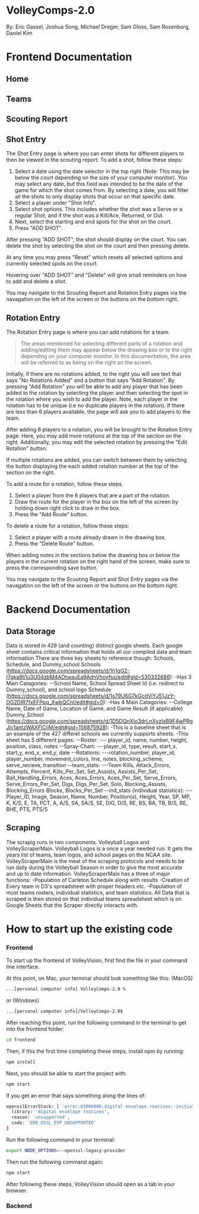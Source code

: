 # VolleyComps-2.0

By: Eric Gassel, Joshua Song, Michael Dreger, Sam Gloss, Sam Rosenburg, Daniel Kim

# Frontend Documentation

## Home

## Teams

## Scouting Report

## Shot Entry
The Shot Entry page is where you can enter shots for different players to then be viewed in the scouting report. To add a shot, follow these steps:

1. Select a date using the date selector in the top right (Note: This may be below the court depending on the size of your computer monitor). You may select any date, but this field was intended to be the date of the game for which the shot comes from. By selecting a date, you will filter all the shots to only display shots that occur on that specific date.
2. Select a player under "Shot Info".
3. Select shot options. This includes whether the shot was a Serve or a regular Shot, and if the shot was a Kill/Ace, Returned, or Out.
4. Next, select the starting and end spots for the shot on the court.
5. Press "ADD SHOT".

After pressing "ADD SHOT", the shot should display on the court. You can delete the shot by selecting the shot on the court and then pressing delete.

At any time you may press "Reset" which resets all selected options and currently selected spots on the court.

Hovering over "ADD SHOT" and "Delete" will give small reminders on how to add and delete a shot.

You may navigate to the Scouting Report and Rotation Entry pages via the navagation on the left of the screen or the buttons on the bottom right.

## Rotation Entry
The Rotation Entry page is where you can add rotations for a team. 
> The areas mentioned for selecting different parts of a rotation and adding/editing them may appear below the drawing box or to the right depending on your computer monitor. In this documentation, the area will be referred to as being on the right on the screen.

Initially, if there are no rotations added, to the right you will see text that says "No Rotations Added" and a button that says "Add Rotation". By pressing "Add Rotation" you will be able to add any player that has been added to the rotation by selecting the player and then selecting the spot in the rotation where you wish to add the player. Note, each player in the rotation has to be unique (i.e no duplicate players in the rotation). If there are less than 6 players available, the page will ask you to add players to the team.

After adding 6 players to a rotation, you will be brought to the Rotation Entry page. Here, you may add more rotations at the top of the section on the right. Additionally, you may edit the selected rotation by pressing the "Edit Rotation" button.

If multiple rotations are added, you can switch between them by selecting the button displaying the each added rotation number at the top of the section on the right.

To add a route for a rotation, follow these steps.
1. Select a player from the 6 players that are a part of the rotation.
2. Draw the route for the player in the box on the left of the screen by holding down right click to draw in the box.
3. Press the "Add Route" button.

To delete a route for a rotation, follow these steps:
1. Select a player with a route already drawn in the drawing box.
2. Press the "Delete Route" button.

When adding notes in the sections below the drawing box or below the players in the current rotation on the right hand of the screen, make sure to press the corresponding save button.

You may navigate to the Scouting Report and Shot Entry pages via the navagation on the left of the screen or the buttons on the bottom right.

# Backend Documentation

## Data Storage
Data is stored in 429 (and counting) distinct google sheets. Each google sheet contains critical information that holds all our compiled data and team information
There are three key sheets to reference though: Schools, Schedule, and Dummy_school
Schools (https://docs.google.com/spreadsheets/d/1h1gG2-I7gka9li1u3U04zbM4AOtwauEa9AdnVhoyfss/edit#gid=530332686):
-Has 3 Main Catagories: 
--School Name, School Spread Sheet Id (i.e. redirect to Dummy_school), and school logo
Schedule (https://docs.google.com/spreadsheets/d/1s79U6G7kGcdViYJ51JzY-DG2DIR7fxEFPpq_XwbQCnI/edit#gid=0):
-Has 4 Main Catagories:
--College Name, Date of Game, Location of Game, and Game Result (if applicable)
Dummy_School (https://docs.google.com/spreadsheets/d/1D5DQnXIo3drLnXyzIxB9F4wPRgJIc1antzWAXFlCijM/edit#gid=158875928):
-This is a baseline sheet that is an example of the 427 differet schools we currently supports sheets. 
-This sheet has 5 different pages:
--Roster:
--- player_id, name, number, height, position, class, notes
--Spray-Chart:
---player_id, type, result, start_x, start_y, end_x, end_y, date
--Rotations:
---rotation_number, player_id, player_number, movement_colors, line, notes, blocking_scheme, serve_recieve, transition
--team_stats:
---Team Kills, Attack_Errors, Attempts, Percent, Kills_Per_Set, Set_Assists, Assists_Per_Set, Ball_Handling_Errors, Aces, Aces_Errors, Aces_Per_Set, Serve_Errors, Serve_Errors_Per_Set, Digs, Digs_Per_Set, Solo, Blocking_Assists, Blocking_Errors Blocks, Blocks_Per_Set
--ind_stats (individual statistics):
---Player_ID, Image, Season, Name, Number, Position(s), Height, Year, SP, MP, K, K/S, E, TA, PCT, A, A/S, SA, SA/S, SE, DIG, D/S, RE, BS, BA, TB, B/S, BE, BHE, PTS, PTS/S

## Scraping
The scrapig runs in two components. Volleyball Logos and VolleyScraperMain. Volleyball Logos is a once a year needed run. It gets the years list of teams, team logos, and school pages on the NCAA site. VolleyScraperMain is the meat of the scraping protocols and needs to be run daily during the Volleyball Season in order to give the most accurate and up to date information. 
VolleyScraperMain has a three of major functions:
  -Population of Carleton Schedule along with results
  -Creation of Every team in D3's spreadsheet with proper headers etc. 
  -Population of most teams rosters, individual statistics, and team statistics. 
All Data that is scraped is then stored on that individual teams spreadsheet which is on Google Sheets that the Scraper directly interacts with.


# How to start up the existing code

### Frontend
To start up the frontend of VolleyVision, first find the file in your command line interface.

At this point, on Mac, your terminal should look something like this:
(MacOS)
```sh
...[personal computer info] VolleyComps-2.0 %
```
or
(Windows)
```sh
...[personal computer info]/VolleyComps-2.0$
```

After reaching this point, run the following command in the terminal to get into the frontend folder:

```sh
cd frontend
```

Then, if this the first time completing these steps, install npm by running: 
```sh
npm install
```

Next, you should be able to start the project with:
```sh
npm start
```
If you get an error that says something along the lines of:
```sh
opensslErrorStack: [ 'error:03000086:digital envelope routines::initialization error' ],
  library: 'digital envelope routines',
  reason: 'unsupported',
  code: 'ERR_OSSL_EVP_UNSUPPORTED'
}
```
Run the following command in your terminal:
```sh
export NODE_OPTIONS=--openssl-legacy-provider
```
Then run the following command again:  
```sh
npm start
```

After following these steps, VolleyVision should open as a tab in your browser.

### Backend
